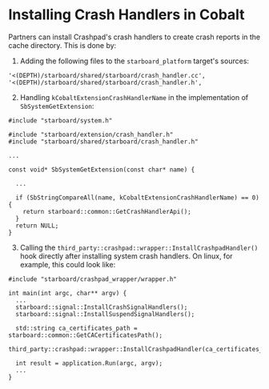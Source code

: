 # Installing Crash Handlers in Cobalt

Partners can install Crashpad's crash handlers to create crash reports in the
cache directory. This is done by:

1. Adding the following files to the `starboard_platform` target's sources:

```
'<(DEPTH)/starboard/shared/starboard/crash_handler.cc',
'<(DEPTH)/starboard/shared/starboard/crash_handler.h',
```

2. Handling `kCobaltExtensionCrashHandlerName` in the implementation of
`SbSystemGetExtension`:

```
#include "starboard/system.h"

#include "starboard/extension/crash_handler.h"
#include "starboard/shared/starboard/crash_handler.h"

...

const void* SbSystemGetExtension(const char* name) {

  ...

  if (SbStringCompareAll(name, kCobaltExtensionCrashHandlerName) == 0) {
    return starboard::common::GetCrashHandlerApi();
  }
  return NULL;
}
```

3. Calling the `third_party::crashpad::wrapper::InstallCrashpadHandler()` hook
directly after installing system crash handlers. On linux, for example, this
could look like:

```
#include "starboard/crashpad_wrapper/wrapper.h"

int main(int argc, char** argv) {
  ...
  starboard::signal::InstallCrashSignalHandlers();
  starboard::signal::InstallSuspendSignalHandlers();

  std::string ca_certificates_path = starboard::common::GetCACertificatesPath();
  third_party::crashpad::wrapper::InstallCrashpadHandler(ca_certificates_path);

  int result = application.Run(argc, argv);
  ...
}
```
